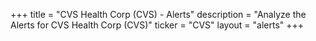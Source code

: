 +++
title = "CVS Health Corp (CVS) - Alerts"
description = "Analyze the Alerts for CVS Health Corp (CVS)"
ticker = "CVS"
layout = "alerts"
+++

